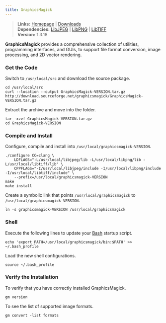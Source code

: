 ```yaml
---
title: GraphicsMagick
---
```


> **Links:** [Homepage](http://www.graphicsmagick.org/) | [Downloads](http://www.graphicsmagick.org/download.html)  
> **Dependencies:** [LibJPEG](/libjpeg/) | [LibPNG](/libpng/) | [LibTIFF](/libtiff/)  
> **Version:** <span id="version">1.3.18</span>


**GraphicsMagick** provides a comprehensive collection of utilities, programming interfaces, and GUIs, to support file format conversion, image processing, and 2D vector rendering.


### Get the Code

Switch to `/usr/local/src` and download the source package.

	cd /usr/local/src
	curl --location --output GraphicsMagick-VERSION.tar.gz http://download.sourceforge.net/graphicsmagick/GraphicsMagick-VERSION.tar.gz

Extract the archive and move into the folder.

	tar -xzvf GraphicsMagick-VERSION.tar.gz
	cd GraphicsMagick-VERSION


### Compile and Install

Configure, compile and install into `/usr/local/graphicsmagick-VERSION`.

	./configure CC=clang \
		LDFLAGS="-L/usr/local/libjpeg/lib -L/usr/local/libpng/lib -L/usr/local/libtiff/lib" \
		CPPFLAGS="-I/usr/local/libjpeg/include -I/usr/local/libpng/include -I/usr/local/libtiff/include" \
		--prefix=/usr/local/graphicsmagick-VERSION
	make
	make install

Create a symbolic link that points `/usr/local/graphicsmagick` to `/usr/local/graphicsmagick-VERSION`.

	ln -s graphicsmagick-VERSION /usr/local/graphicsmagick


### Shell

Execute the following lines to update your [Bash](http://en.wikipedia.org/wiki/Bash_%28Unix_shell%29) startup script.

	echo 'export PATH=/usr/local/graphicsmagick/bin:$PATH' >> ~/.bash_profile

Load the new shell configurations.

	source ~/.bash_profile


### Verify the Installation

To verify that you have correctly installed GraphicsMagick.

	gm version

To see the list of supported image formats.

	gm convert -list formats
